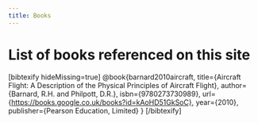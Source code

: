 ```yaml
---
title: Books
---
```


# List of books referenced on this site

[bibtexify hideMissing=true]
@book{barnard2010aircraft,
  title={Aircraft Flight: A Description of the Physical Principles of Aircraft Flight},
  author={Barnard, R.H. and Philpott, D.R.},
  isbn={9780273730989},
  url={https://books.google.co.uk/books?id=kAoHD51GkSoC},
  year={2010},
  publisher={Pearson Education, Limited}
}
[/bibtexify]
